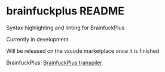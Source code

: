# brainfuckplus README

Syntax highlighting and linting for BrainfuckPlus

Currently in development

Will be released on the vscode marketplace once it is finished

BrainfuckPlus: [BrainfuckPlus transpiler](https://github.com/anarchie347/BrainfuckPlus)
